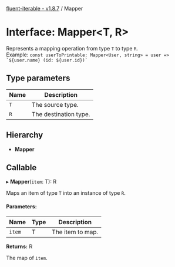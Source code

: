 [fluent-iterable - v1.8.7](../README.md) / Mapper

# Interface: Mapper<T, R\>

Represents a mapping operation from type `T` to type `R`.<br>
  Example: ``const userToPrintable: Mapper<User, string> = user => `${user.name} (id: ${user.id})` ``

## Type parameters

Name | Description |
------ | ------ |
`T` | The source type.   |
`R` | The destination type.    |

## Hierarchy

* **Mapper**

## Callable

▸ **Mapper**(`item`: T): R

Maps an item of type `T` into an instance of type `R`.

#### Parameters:

Name | Type | Description |
------ | ------ | ------ |
`item` | T | The item to map.   |

**Returns:** R

The map of `item`.
